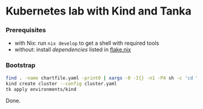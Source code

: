 # Kubernetes lab with Kind and Tanka

### Prerequisites

* with Nix: run `nix develop` to get a shell with required tools
* without: install *dependencies* listed in [flake.nix](flake.nix)

### Bootstrap

```sh
find . -name chartfile.yaml -print0 | xargs -0 -I{} -n1 -P4 sh -c 'cd "$(dirname {})"; tk tool charts vendor' # Vendor required helm charts
kind create cluster --config cluster.yaml                                                                     # Create local cluster
tk apply environments/kind                                                                                    # Create resources in cluster
```

Done.

